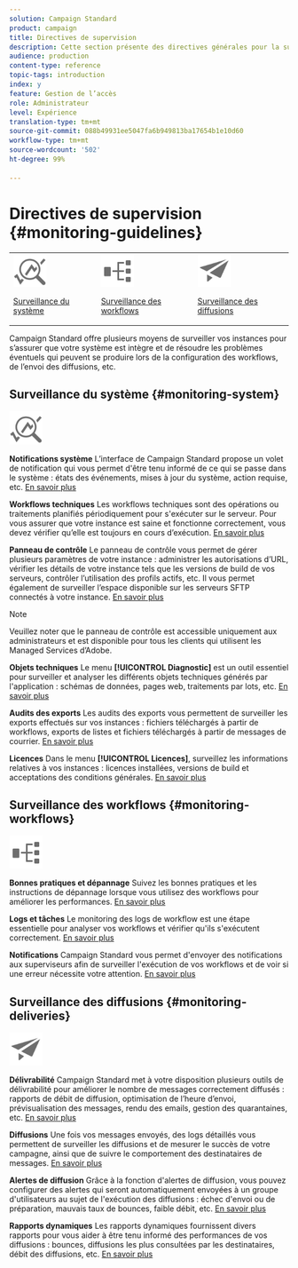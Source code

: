 ```yaml
---
solution: Campaign Standard
product: campaign
title: Directives de supervision
description: Cette section présente des directives générales pour la surveillance de Campaign Standard.
audience: production
content-type: reference
topic-tags: introduction
index: y
feature: Gestion de l’accès
role: Administrateur
level: Expérience
translation-type: tm+mt
source-git-commit: 088b49931ee5047fa6b949813ba17654b1e10d60
workflow-type: tm+mt
source-wordcount: '502'
ht-degree: 99%

---
```



# Directives de supervision {#monitoring-guidelines}

<table>
<tr><td><img src="assets/do-not-localize/icon_system.svg" width="60px"><p><a href="#monitoring-system">Surveillance du système</a></p></td>
<td><img src="assets/do-not-localize/icon_workflows.svg" width="60px"><p><a href="#moniroting-workflows">Surveillance des workflows</a></p></td>
<td><img src="assets/do-not-localize/icon_send.svg" width="60px"><p><a href="#monitoring-deliveries">Surveillance des diffusions</a></p></td></tr>
</table>

Campaign Standard offre plusieurs moyens de surveiller vos instances pour s’assurer que votre système est intègre et de résoudre les problèmes éventuels qui peuvent se produire lors de la configuration des workflows, de l’envoi des diffusions, etc.

## Surveillance du système {#monitoring-system}

<img src="assets/do-not-localize/icon_system.svg" width="60px">

**Notifications système**
L’interface de Campaign Standard propose un volet de notification qui vous permet d&#39;être tenu informé de ce qui se passe dans le système : états des événements, mises à jour du système, action requise, etc. [En savoir plus](../../start/using/interface-description.md#top-bar)


**Workflows techniques**
Les workflows techniques sont des opérations ou traitements planifiés périodiquement pour s&#39;exécuter sur le serveur. Pour vous assurer que votre instance est saine et fonctionne correctement, vous devez vérifier qu’elle est toujours en cours d’exécution. [En savoir plus](../../administration/using/technical-workflows.md)

**Panneau de contrôle**
Le panneau de contrôle vous permet de gérer plusieurs paramètres de votre instance : administrer les autorisations d’URL, vérifier les détails de votre instance tels que les versions de build de vos serveurs, contrôler l’utilisation des profils actifs, etc. Il vous permet également de surveiller l’espace disponible sur les serveurs SFTP connectés à votre instance. [En savoir plus](https://docs.adobe.com/content/help/fr-FR/control-panel/using/control-panel-home.html)

>[!NOTE]
>
>Veuillez noter que le panneau de contrôle est accessible uniquement aux administrateurs et est disponible pour tous les clients qui utilisent les Managed Services d’Adobe.

**Objets techniques**
Le menu **[!UICONTROL Diagnostic]** est un outil essentiel pour surveiller et analyser les différents objets techniques générés par l&#39;application : schémas de données, pages web, traitements par lots, etc. [En savoir plus](../../developing/using/monitoring-data-model-changes.md)

**Audits des exports**
Les audits des exports vous permettent de surveiller les exports effectués sur vos instances : fichiers téléchargés à partir de workflows, exports de listes et fichiers téléchargés à partir de messages de courrier.
[En savoir plus](../../administration/using/auditing-export-logs.md)

**Licences**
Dans le menu **[!UICONTROL Licences]**, surveillez les informations relatives à vos instances : licences installées, versions de build et acceptations des conditions générales.
[En savoir plus](../../administration/using/licenses.md)

## Surveillance des workflows {#monitoring-workflows}

<img src="assets/do-not-localize/icon_workflows.svg" width="60px">

**Bonnes pratiques et dépannage**
Suivez les bonnes pratiques et les instructions de dépannage lorsque vous utilisez des workflows pour améliorer les performances.
[En savoir plus](../../automating/using/best-practices-workflows.md)

**Logs et tâches**
Le monitoring des logs de workflow est une étape essentielle pour analyser vos workflows et vérifier qu&#39;ils s&#39;exécutent correctement.
[En savoir plus](../../automating/using/monitoring-workflow-execution.md#workflow-log-and-tasks)

**Notifications**
Campaign Standard vous permet d&#39;envoyer des notifications aux superviseurs afin de surveiller l&#39;exécution de vos workflows et de voir si une erreur nécessite votre attention.
[En savoir plus](../../automating/using/monitoring-workflow-execution.md#error-management)

## Surveillance des diffusions {#monitoring-deliveries}

<img src="assets/do-not-localize/icon_send.svg" width="60px">

**Délivrabilité**
Campaign Standard met à votre disposition plusieurs outils de délivrabilité pour améliorer le nombre de messages correctement diffusés : rapports de débit de diffusion, optimisation de l’heure d’envoi, prévisualisation des messages, rendu des emails, gestion des quarantaines, etc.
[En savoir plus](../../sending/using/about-deliverability.md)

**Diffusions**
Une fois vos messages envoyés, des logs détaillés vous permettent de surveiller les diffusions et de mesurer le succès de votre campagne, ainsi que de suivre le comportement des destinataires de messages.
[En savoir plus](../../sending/using/monitoring-a-delivery.md)

**Alertes de diffusion**
Grâce à la fonction d&#39;alertes de diffusion, vous pouvez configurer des alertes qui seront automatiquement envoyées à un groupe d&#39;utilisateurs au sujet de l&#39;exécution des diffusions : échec d&#39;envoi ou de préparation, mauvais taux de bounces, faible débit, etc.
[En savoir plus](../../sending/using/receiving-alerts-when-failures-happen.md)

**Rapports dynamiques**
Les rapports dynamiques fournissent divers rapports pour vous aider à être tenu informé des performances de vos diffusions : bounces, diffusions les plus consultées par les destinataires, débit des diffusions, etc.
[En savoir plus](../../reporting/using/about-dynamic-reports.md)
